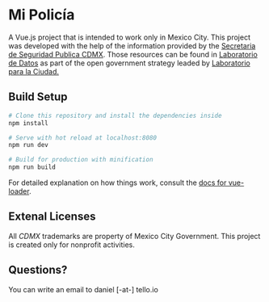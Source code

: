 # Mi Policía

A Vue.js project that is intended to work only in Mexico City.
This project was developed with the help of the information provided by the [Secretaria de Seguridad Publica CDMX](http://www.ssp.cdmx.gob.mx/). 
Those resources can be found in [Laboratorio de Datos](https://datos.labcd.mx) 
as part of the open government strategy leaded by [Laboratorio para la Ciudad.](https://labcd.mx)

## Build Setup

``` bash
# Clone this repository and install the dependencies inside
npm install

# Serve with hot reload at localhost:8080
npm run dev

# Build for production with minification
npm run build
```

For detailed explanation on how things work, consult the [docs for vue-loader](http://vuejs.github.io/vue-loader).

## Extenal Licenses

All *CDMX* trademarks are property of Mexico City Government. 
This project is created only for nonprofit activities.

## Questions?

You can write an email to daniel [-at-] tello.io